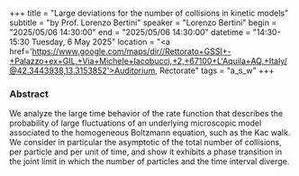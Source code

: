 +++
title = "Large deviations for the number of collisions in kinetic models"
subtitle = "by Prof. Lorenzo Bertini"
speaker = "Lorenzo Bertini"
begin = "2025/05/06  14:30:00"
end = "2025/05/06  14:30:00"
datetime = "14:30-15:30 Tuesday, 6 May 2025"
location = "<a href='https://www.google.com/maps/dir//Rettorato+GSSI+-+Palazzo+ex+GIL,+Via+Michele+Iacobucci,+2,+67100+L'Aquila+AQ,+Italy/@42.3443938,13.3153852'>Auditorium, Rectorate</a>"
tags = "a_s_w"
+++

### Abstract
We analyze the large time behavior of the rate function that describes the probability of large fluctuations of an underlying microscopic model associated to the homogeneous Boltzmann equation, such as the Kac walk. We consider in particular the asymptotic of the total number of collisions, per particle and per unit of time, and show it exhibits a phase transition in the joint limit in which the number of particles and the time interval diverge.
